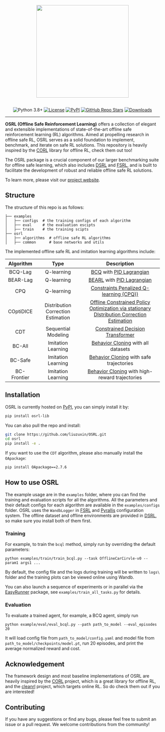 <div align="center">
  <a href="http://www.offline-saferl.org"><img width="300px" height="auto" src="https://github.com/liuzuxin/osrl/raw/main/docs/_static/images/osrl-logo.png"></a>
</div>

<br/>

<div align="center">

  <a>![Python 3.8+](https://img.shields.io/badge/Python-3.8%2B-brightgreen.svg)</a>
  [![License](https://img.shields.io/badge/License-Apache-blue.svg)](#license)
  [![PyPI](https://img.shields.io/pypi/v/osrl-lib?logo=pypi)](https://pypi.org/project/osrl-lib)
  [![GitHub Repo Stars](https://img.shields.io/github/stars/liuzuxin/osrl?color=brightgreen&logo=github)](https://github.com/liuzuxin/osrl/stargazers)
  [![Downloads](https://static.pepy.tech/personalized-badge/osrl-lib?period=total&left_color=grey&right_color=blue&left_text=downloads)](https://pepy.tech/project/osrl-lib)
  <!-- [![Documentation Status](https://img.shields.io/readthedocs/fsrl?logo=readthedocs)](https://fsrl.readthedocs.io) -->
  <!-- [![CodeCov](https://codecov.io/github/liuzuxin/fsrl/branch/main/graph/badge.svg?token=BU27LTW9F3)](https://codecov.io/github/liuzuxin/fsrl)
  [![Tests](https://github.com/liuzuxin/fsrl/actions/workflows/test.yml/badge.svg)](https://github.com/liuzuxin/fsrl/actions/workflows/test.yml) -->
  <!-- [![CodeCov](https://img.shields.io/codecov/c/github/liuzuxin/fsrl/main?logo=codecov)](https://app.codecov.io/gh/liuzuxin/fsrl) -->
  <!-- [![tests](https://img.shields.io/github/actions/workflow/status/liuzuxin/fsrl/test.yml?label=tests&logo=github)](https://github.com/liuzuxin/fsrl/tree/HEAD/tests) -->

</div>

---

**OSRL (Offline Safe Reinforcement Learning)** offers a collection of elegant and extensible implementations of state-of-the-art offline safe reinforcement learning (RL) algorithms. Aimed at propelling research in offline safe RL, OSRL serves as a solid foundation to implement, benchmark, and iterate on safe RL solutions. This repository is heavily inspired by the [CORL](https://github.com/tinkoff-ai/CORL) library for offline RL, check them out too!

The OSRL package is a crucial component of our larger benchmarking suite for offline safe learning, which also includes [DSRL](https://github.com/liuzuxin/DSRL) and [FSRL](https://github.com/liuzuxin/FSRL), and is built to facilitate the development of robust and reliable offline safe RL solutions.

To learn more, please visit our [project website](http://www.offline-saferl.org).

## Structure
The structure of this repo is as follows:
```
├── examples
│   ├── configs  # the training configs of each algorithm
│   ├── eval     # the evaluation escipts
│   ├── train    # the training scipts
├── osrl
│   ├── algorithms  # offline safe RL algorithms
│   ├── common      # base networks and utils
```
The implemented offline safe RL and imitation learning algorithms include:

| Algorithm           | Type           | Description           |
|:-------------------:|:-----------------:|:------------------------:|
| BCQ-Lag             | Q-learning           | [BCQ](https://arxiv.org/pdf/1812.02900.pdf) with [PID Lagrangian](https://arxiv.org/abs/2007.03964) |
| BEAR-Lag            | Q-learning           | [BEARL](https://arxiv.org/abs/1906.00949) with [PID Lagrangian](https://arxiv.org/abs/2007.03964)   |
| CPQ                 | Q-learning           | [Constraints Penalized Q-learning (CPQ))](https://arxiv.org/abs/2107.09003) |
| COptiDICE           | Distribution Correction Estimation           | [Offline Constrained Policy Optimization via stationary DIstribution Correction Estimation](https://arxiv.org/abs/2204.08957) |
| CDT                 | Sequential Modeling | [Constrained Decision Transformer](https://arxiv.org/abs/2302.07351) |
| BC-All                 | Imitation Learning | [Behavior Cloning](https://arxiv.org/abs/2302.07351) with all datasets |
| BC-Safe                 | Imitation Learning | [Behavior Cloning](https://arxiv.org/abs/2302.07351) with safe trajectories |
| BC-Frontier                 | Imitation Learning | [Behavior Cloning](https://arxiv.org/abs/2302.07351) with high-reward trajectories |


## Installation

OSRL is currently hosted on [PyPI](https://pypi.org/project/osrl-lib), you can simply install it by:

```bash
pip install osrl-lib
```

You can also pull the repo and install:
```bash
git clone https://github.com/liuzuxin/OSRL.git
cd osrl
pip install -e .
```

If you want to use the `CDT` algorithm, please also manually install the `OApackage`:
```bash
pip install OApackage==2.7.6
```

## How to use OSRL

The example usage are in the `examples` folder, where you can find the training and evaluation scripts for all the algorithms. 
All the parameters and their default configs for each algorithm are available in the `examples/configs` folder. 
OSRL uses the `WandbLogger` in [FSRL](https://github.com/liuzuxin/FSRL) and [Pyrallis](https://github.com/eladrich/pyrallis) configuration system. The offline dataset and offline environments are provided in [DSRL](https://github.com/liuzuxin/DSRL), so make sure you install both of them first.

### Training
For example, to train the `bcql` method, simply run by overriding the default parameters:

```shell
python examples/train/train_bcql.py --task OfflineCarCirvle-v0 --param1 args1 ...
```
By default, the config file and the logs during training will be written to `logs\` folder and the training plots can be viewed online using Wandb.

You can also launch a sequence of experiments or in parallel via the [EasyRunner](https://github.com/liuzuxin/easy-runner) package, see `examples/train_all_tasks.py` for details.

### Evaluation
To evaluate a trained agent, for example, a BCQ agent, simply run
```
python example/eval/eval_bcql.py --path path_to_model --eval_episodes 20
```
It will load config file from `path_to_model/config.yaml` and model file from `path_to_model/checkpoints/model.pt`, run 20 episodes, and print the average normalized reward and cost.

## Acknowledgement

The framework design and most baseline implementations of OSRL are heavily inspired by the [CORL](https://github.com/tinkoff-ai/CORL) project, which is a great library for offline RL, and the [cleanrl](https://github.com/vwxyzjn/cleanrl) project, which targets online RL. So do check them out if you are interested!


## Contributing

If you have any suggestions or find any bugs, please feel free to submit an issue or a pull request. We welcome contributions from the community! 

